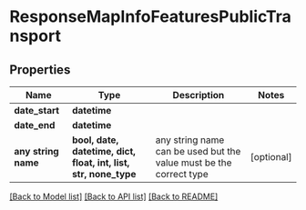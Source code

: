 # ResponseMapInfoFeaturesPublicTransport


## Properties
Name | Type | Description | Notes
------------ | ------------- | ------------- | -------------
**date_start** | **datetime** |  | 
**date_end** | **datetime** |  | 
**any string name** | **bool, date, datetime, dict, float, int, list, str, none_type** | any string name can be used but the value must be the correct type | [optional]

[[Back to Model list]](../README.md#documentation-for-models) [[Back to API list]](../README.md#documentation-for-api-endpoints) [[Back to README]](../README.md)



